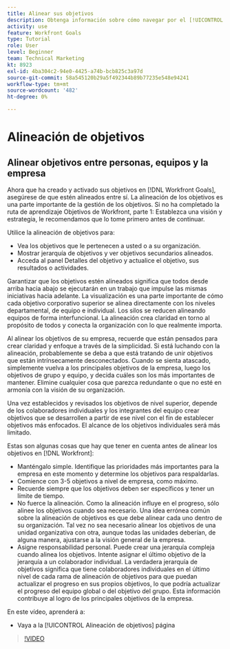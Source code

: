 ```yaml
---
title: Alinear sus objetivos
description: Obtenga información sobre cómo navegar por el [!UICONTROL Alineación de objetivos] en [!DNL Objetivos].
activity: use
feature: Workfront Goals
type: Tutorial
role: User
level: Beginner
team: Technical Marketing
kt: 8923
exl-id: 4ba304c2-94e0-4425-a74b-bcb825c3a97d
source-git-commit: 58a545120b29a5f492344b89b77235e548e94241
workflow-type: tm+mt
source-wordcount: '482'
ht-degree: 0%

---
```


# Alineación de objetivos

## Alinear objetivos entre personas, equipos y la empresa

Ahora que ha creado y activado sus objetivos en [!DNL Workfront Goals], asegúrese de que estén alineados entre sí. La alineación de los objetivos es una parte importante de la gestión de los objetivos. Si no ha completado la ruta de aprendizaje Objetivos de Workfront, parte 1: Establezca una visión y estrategia, le recomendamos que lo tome primero antes de continuar.

<!--Insert link to LP 1, above -->

Utilice la alineación de objetivos para:

* Vea los objetivos que le pertenecen a usted o a su organización.
* Mostrar jerarquía de objetivos y ver objetivos secundarios alineados.
* Acceda al panel Detalles del objetivo y actualice el objetivo, sus resultados o actividades.

Garantizar que los objetivos estén alineados significa que todos desde arriba hacia abajo se ejecutarán en un trabajo que impulse las mismas iniciativas hacia adelante. La visualización es una parte importante de cómo cada objetivo corporativo superior se alinea directamente con los niveles departamental, de equipo e individual. Los silos se reducen alineando equipos de forma interfuncional. La alineación crea claridad en torno al propósito de todos y conecta la organización con lo que realmente importa.

Al alinear los objetivos de su empresa, recuerde que están pensados para crear claridad y enfoque a través de la simplicidad. Si está luchando con la alineación, probablemente se deba a que está tratando de unir objetivos que están intrínsecamente desconectados. Cuando se sienta atascado, simplemente vuelva a los principales objetivos de la empresa, luego los objetivos de grupo y equipo, y decida cuáles son los más importantes de mantener. Elimine cualquier cosa que parezca redundante o que no esté en armonía con la visión de su organización.

Una vez establecidos y revisados los objetivos de nivel superior, depende de los colaboradores individuales y los integrantes del equipo crear objetivos que se desarrollen a partir de ese nivel con el fin de establecer objetivos más enfocados. El alcance de los objetivos individuales será más limitado.

<!-- Pro-tips graphic -->

Estas son algunas cosas que hay que tener en cuenta antes de alinear los objetivos en [!DNL Workfront]:

* Manténgalo simple. Identifique las prioridades más importantes para la empresa en este momento y determine los objetivos para respaldarlas.
* Comience con 3-5 objetivos a nivel de empresa, como máximo.
* Recuerde siempre que los objetivos deben ser específicos y tener un límite de tiempo.
* No fuerce la alineación. Como la alineación influye en el progreso, sólo alinee los objetivos cuando sea necesario. Una idea errónea común sobre la alineación de objetivos es que debe alinear cada uno dentro de su organización. Tal vez no sea necesario alinear los objetivos de una unidad organizativa con otra, aunque todas las unidades deberían, de alguna manera, ajustarse a la visión general de la empresa.
* Asigne responsabilidad personal. Puede crear una jerarquía compleja cuando alinea los objetivos. Intente asignar el último objetivo de la jerarquía a un colaborador individual. La verdadera jerarquía de objetivos significa que tiene colaboradores individuales en el último nivel de cada rama de alineación de objetivos para que puedan actualizar el progreso en sus propios objetivos, lo que podría actualizar el progreso del equipo global o del objetivo del grupo. Esta información contribuye al logro de los principales objetivos de la empresa.

En este vídeo, aprenderá a:

* Vaya a la [!UICONTROL Alineación de objetivos] página

>[!VIDEO](https://video.tv.adobe.com/v/335195/?quality=12)
